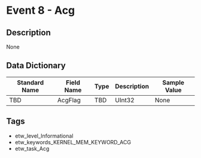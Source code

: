 # Event 8 - Acg

## Description
None

## Data Dictionary
|Standard Name|Field Name|Type|Description|Sample Value|
|---|---|---|---|---|
|TBD|AcgFlag|TBD|UInt32|None|None|

## Tags
* etw_level_Informational
* etw_keywords_KERNEL_MEM_KEYWORD_ACG
* etw_task_Acg